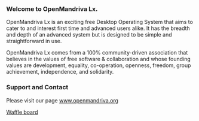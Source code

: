 ### Welcome to OpenMandriva Lx.
OpenMandriva Lx is an exciting free Desktop Operating System that aims to cater to and interest first time and advanced users alike. It has the breadth and depth of an advanced system but is designed to be simple and straightforward in use.

OpenMandriva Lx comes from a 100% community-driven association that believes in the values of free software & collaboration and whose founding values are development, equality, co-operation, openness, freedom, group achievement, independence, and solidarity.

### Support and Contact
Please visit our page www.openmandriva.org

[Waffle board](https://waffle.io/OpenMandrivaAssociation/OpenMandrivaLx)